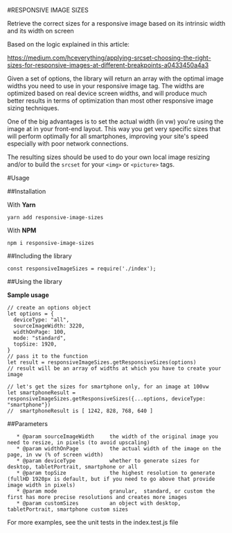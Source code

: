 #RESPONSIVE IMAGE SIZES

Retrieve the correct sizes for a responsive image based on its intrinsic width and its width on screen

Based on the logic explained in this article:

https://medium.com/hceverything/applying-srcset-choosing-the-right-sizes-for-responsive-images-at-different-breakpoints-a0433450a4a3

Given a set of options, the library will return an array with the optimal image widths you need to use in your responsive image tag.
The widths are optimized based on real device screen widths, and will produce much better results in terms of optimization than most other responsive image sizing techniques.

One of the big advantages is to set the actual width (in vw) you're using the image at in your front-end layout. This way you get very specific sizes that will perform optimally for all smartphones, improving your site's speed especially with poor network connections.

The resulting sizes should be used to do your own local image resizing and/or to build the `srcset` for your `<img>` or `<picture>` tags.


#Usage

##Installation

With **Yarn**

`yarn add responsive-image-sizes`

With **NPM**

`npm i responsive-image-sizes`

##Including the library

```
const responsiveImageSizes = require('./index');

```
##Using the library

**Sample usage**

```
// create an options object
let options = {
  deviceType: "all",
  sourceImageWidth: 3220,
  widthOnPage: 100,
  mode: "standard",
  topSize: 1920,
}
// pass it to the function
let result = responsiveImageSizes.getResponsiveSizes(options)
// result will be an array of widths at which you have to create your image

// let's get the sizes for smartphone only, for an image at 100vw
let smartphoneResult = responsiveImageSizes.getResponsiveSizes({...options, deviceType: "smartphone"})
//  smartphoneResult is [ 1242, 828, 768, 640 ]

```

##Parameters
```
   * @param sourceImageWidth     the width of the original image you need to resize, in pixels (to avoid upscaling)
   * @param widthOnPage          the actual width of the image on the page, in vw (% of screen width)
   * @param deviceType           whether to generate sizes for desktop, tabletPortrait, smartphone or all
   * @param topSize              the highest resolution to generate (fullHD 1920px is default, but if you need to go above that provide image width in pixels)
   * @param mode                 granular,  standard, or custom the first has more precise resolutions and creates more images
   * @param customSizes          an object with desktop, tabletPortrait, smartphone custom sizes  
```

For more examples, see the unit tests in the index.test.js file
